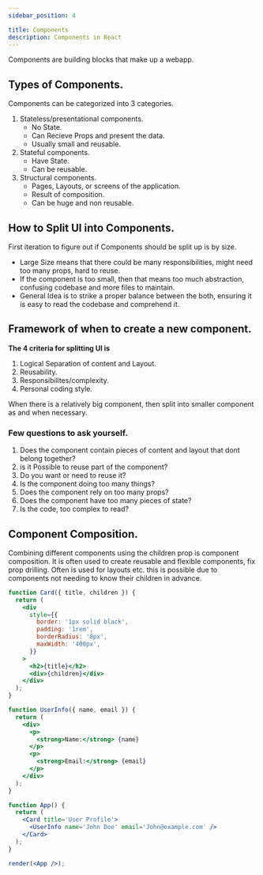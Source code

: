 ```yaml
---
sidebar_position: 4

title: Components
description: Components in React
---
```


Components are building blocks that make up a webapp.

## Types of Components.

Components can be categorized into 3 categories.

1. Stateless/presentational components.
   - No State.
   - Can Recieve Props and present the data.
   - Usually small and reusable.
1. Stateful components.
   - Have State.
   - Can be reusable.
1. Structural components.
   - Pages, Layouts, or screens of the application.
   - Result of composition.
   - Can be huge and non reusable.

## How to Split UI into Components.

First iteration to figure out if Components should be split up is by size.

- Large Size means that there could be many responsibilities, might need too many props, hard to reuse.
- If the component is too small, then that means too much abstraction, confusing codebase and more files to maintain.
- General Idea is to strike a proper balance between the both, ensuring it is easy to read the codebase and comprehend it.

## Framework of when to create a new component.

**The 4 criteria for splitting UI is**

1. Logical Separation of content and Layout.
1. Reusability.
1. Responsibilites/complexity.
1. Personal coding style.

When there is a relatively big component, then split into smaller component as and when necessary.

### Few questions to ask yourself.

1. Does the component contain pieces of content and layout that dont belong together?
1. is it Possible to reuse part of the component?
1. Do you want or need to reuse it?
1. Is the component doing too many things?
1. Does the component rely on too many props?
1. Does the component have too many pieces of state?
1. Is the code, too complex to read?

## Component Composition.

Combining different components using the children prop is component composition.
It is often used to create reusable and flexible components, fix prop drilling.
Often is used for layouts etc. this is possible due to components not needing to know their children in advance.

```jsx live noInline title="Component example"
function Card({ title, children }) {
  return (
    <div
      style={{
        border: '1px solid black',
        padding: '1rem',
        borderRadius: '8px',
        maxWidth: '400px',
      }}
    >
      <h2>{title}</h2>
      <div>{children}</div>
    </div>
  );
}

function UserInfo({ name, email }) {
  return (
    <div>
      <p>
        <strong>Name:</strong> {name}
      </p>
      <p>
        <strong>Email:</strong> {email}
      </p>
    </div>
  );
}

function App() {
  return (
    <Card title='User Profile'>
      <UserInfo name='John Doe' email='John@example.com' />
    </Card>
  );
}

render(<App />);
```
